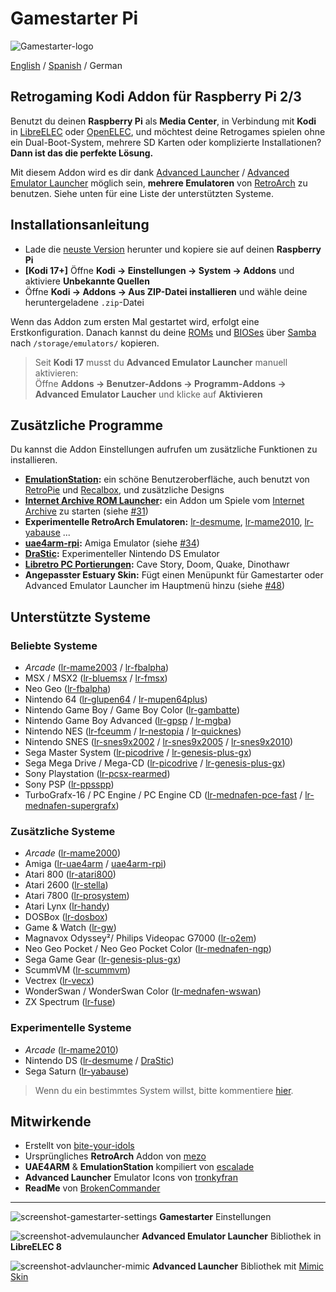 # Gamestarter Pi
![Gamestarter-logo](https://github.com/bite-your-idols/gamestarter/raw/master/assets/gamestarter-logo-dark.jpg)

[English](https://github.com/bite-your-idols/gamestarter/blob/master/README.md) / [Spanish](https://github.com/bite-your-idols/gamestarter/blob/master/README-ES.md) / German

## Retrogaming Kodi Addon für Raspberry Pi 2/3
Benutzt du deinen **Raspberry Pi** als **Media Center**, in Verbindung mit **Kodi** in [LibreELEC](https://libreelec.tv/) oder [OpenELEC](http://openelec.tv/), und möchtest deine Retrogames spielen ohne ein Dual-Boot-System, mehrere SD Karten oder komplizierte Installationen? **Dann ist das die perfekte Lösung.**

Mit diesem Addon wird es dir dank [Advanced Launcher](http://forum.kodi.tv/showthread.php?tid=85724) / [Advanced Emulator Launcher](http://forum.kodi.tv/showthread.php?tid=287826) möglich sein, **mehrere Emulatoren** von [RetroArch](http://libretro.com/) zu benutzen.  Siehe unten für eine Liste der unterstützten Systeme.

## Installationsanleitung
- Lade die [neuste Version](https://github.com/bite-your-idols/Gamestarter-Pi/releases/latest) herunter und kopiere sie auf deinen **Raspberry Pi**
- **[Kodi 17+]** Öffne **Kodi → Einstellungen → System → Addons** und aktiviere **Unbekannte Quellen**
- Öffne **Kodi → Addons → Aus ZIP-Datei installieren** und wähle deine heruntergeladene `.zip`-Datei

Wenn das Addon zum ersten Mal gestartet wird, erfolgt eine Erstkonfiguration. Danach kannst du deine [ROMs](https://github.com/libretro/Lakka/wiki/ROMs) und [BIOSes](https://github.com/libretro/Lakka/wiki/BIOSes) über [Samba](https://wiki.libreelec.tv/index.php?title=Accessing_LibreELEC#tab=Samba_2FSMB) nach `/storage/emulators/` kopieren.

> Seit **Kodi 17** musst du **Advanced Emulator Launcher** manuell aktivieren:
<br>Öffne **Addons → Benutzer-Addons → Programm-Addons → Advanced Emulator Laucher** und klicke auf **Aktivieren**

## Zusätzliche Programme
Du kannst die Addon Einstellungen aufrufen um zusätzliche Funktionen zu installieren.
- **[EmulationStation](http://emulationstation.org/):** ein schöne Benutzeroberfläche, auch benutzt von [RetroPie](https://retropie.org.uk/) und [Recalbox](https://recalbox.com/), und zusätzliche Designs
- **[Internet Archive ROM Launcher](https://github.com/zach-morris/plugin.program.iarl/wiki):** ein Addon um Spiele vom [Internet Archive](https://archive.org/) zu starten (siehe [#31](https://github.com/bite-your-idols/Gamestarter-Pi/issues/31))
- **Experimentelle RetroArch Emulatoren:** [lr-desmume](https://github.com/libretro/desmume), [lr-mame2010](https://github.com/libretro/mame2010-libretro), [lr-yabause](https://github.com/libretro/yabause) ...
- **[uae4arm-rpi](https://github.com/Chips-fr/uae4arm-rpi):** Amiga Emulator (siehe [#34](https://github.com/bite-your-idols/Gamestarter-Pi/issues/34))
- **[DraStic](https://www.raspberrypi.org/forums/viewtopic.php?t=170820&p=1104991):** Experimenteller Nintendo DS Emulator
- **[Libretro PC Portierungen](https://buildbot.libretro.com/assets/cores/):** Cave Story, Doom, Quake, Dinothawr
- **Angepasster Estuary Skin:** Fügt einen Menüpunkt für Gamestarter oder Advanced Emulator Launcher im Hauptmenü hinzu (siehe [#48](https://github.com/bite-your-idols/Gamestarter-Pi/issues/48))

## Unterstützte Systeme
### Beliebte Systeme
- *Arcade* ([lr-mame2003](https://github.com/libretro/mame2003-libretro) / [lr-fbalpha](https://github.com/libretro/fbalpha))
- MSX / MSX2 ([lr-bluemsx](https://github.com/libretro/blueMSX-libretro) / [lr-fmsx](https://github.com/libretro/fmsx-libretro))
- Neo Geo ([lr-fbalpha](https://github.com/libretro/fbalpha))
- Nintendo 64 ([lr-glupen64](https://github.com/GLupeN64/GLupeN64) / [lr-mupen64plus](https://github.com/libretro/mupen64plus-libretro))
- Nintendo Game Boy / Game Boy Color ([lr-gambatte](https://github.com/libretro/Gambatte-libretro))
- Nintendo Game Boy Advanced ([lr-gpsp](https://github.com/libretro/gpsp) / [lr-mgba](https://github.com/libretro/mgba))
- Nintendo NES ([lr-fceumm](https://github.com/libretro/libretro-fceumm) / [lr-nestopia](https://github.com/libretro/nestopia) / [lr-quicknes](https://github.com/libretro/QuickNES_Core))
- Nintendo SNES ([lr-snes9x2002](https://github.com/libretro/snes9x2002) / [lr-snes9x2005](https://github.com/libretro/snes9x2005) / [lr-snes9x2010](https://github.com/libretro/snes9x2010))
- Sega Master System ([lr-picodrive](https://github.com/libretro/picodrive) / [lr-genesis-plus-gx](https://github.com/libretro/Genesis-Plus-GX))
- Sega Mega Drive / Mega-CD ([lr-picodrive](https://github.com/libretro/picodrive) / [lr-genesis-plus-gx](https://github.com/libretro/Genesis-Plus-GX))
- Sony Playstation ([lr-pcsx-rearmed](https://github.com/libretro/pcsx_rearmed))
- Sony PSP ([lr-ppsspp](https://github.com/libretro/libretro-ppsspp))
- TurboGrafx-16 / PC Engine / PC Engine CD ([lr-mednafen-pce-fast](https://github.com/libretro/beetle-pce-fast-libretro) / [lr-mednafen-supergrafx](https://github.com/libretro/beetle-supergrafx-libretro))

### Zusätzliche Systeme
- *Arcade* ([lr-mame2000](https://github.com/libretro/mame2000-libretro))
- Amiga ([lr-uae4arm](https://github.com/r-type/uae4arm-libretro) / [uae4arm-rpi](https://github.com/Chips-fr/uae4arm-rpi))
- Atari 800 ([lr-atari800](https://github.com/r-type/libretro-atari800))
- Atari 2600 ([lr-stella](https://github.com/libretro/stella-libretro))
- Atari 7800 ([lr-prosystem](https://github.com/libretro/prosystem-libretro))
- Atari Lynx ([lr-handy](https://github.com/libretro/libretro-handy))
- DOSBox ([lr-dosbox](https://github.com/libretro/dosbox-libretro))
- Game & Watch ([lr-gw](https://github.com/libretro/gw-libretro))
- Magnavox Odyssey²/ Philips Videopac G7000 ([lr-o2em](https://github.com/libretro/libretro-o2em))
- Neo Geo Pocket / Neo Geo Pocket Color ([lr-mednafen-ngp](https://github.com/libretro/beetle-ngp-libretro))
- Sega Game Gear ([lr-genesis-plus-gx](https://github.com/libretro/Genesis-Plus-GX))
- ScummVM ([lr-scummvm](https://github.com/libretro/scummvm))
- Vectrex ([lr-vecx](https://github.com/libretro/libretro-vecx))
- WonderSwan / WonderSwan Color ([lr-mednafen-wswan](https://github.com/libretro/beetle-wswan-libretro))
- ZX Spectrum ([lr-fuse](https://github.com/libretro/fuse-libretro))

### Experimentelle Systeme
- *Arcade* ([lr-mame2010](https://github.com/libretro/mame2010-libretro))
- Nintendo DS ([lr-desmume](https://github.com/libretro/desmume) / [DraStic](https://www.raspberrypi.org/forums/viewtopic.php?t=170820&p=1104991))
- Sega Saturn ([lr-yabause](https://github.com/libretro/yabause))

> Wenn du ein bestimmtes System willst, bitte kommentiere [hier](https://github.com/bite-your-idols/Gamestarter-Pi/issues/35).

## Mitwirkende
- Erstellt von [bite-your-idols](https://github.com/bite-your-idols)
- Ursprüngliches **RetroArch** Addon von [mezo](http://openelec.tv/forum/128-addons/72972-retroarch-addon-arm-rpi)
- **UAE4ARM** & **EmulationStation** kompiliert von [escalade](https://forum.libreelec.tv/thread-302.html)
- **Advanced Launcher** Emulator Icons von [tronkyfran](https://github.com/HerbFargus/es-theme-tronkyfran)
- **ReadMe** von [BrokenCommander](https://github.com/BrokenCommander)

---

![screenshot-gamestarter-settings](https://github.com/bite-your-idols/Gamestarter-Pi/raw/master/assets/screenshot-settings.png)
**Gamestarter** Einstellungen

![screenshot-advemulauncher](https://github.com/bite-your-idols/Gamestarter-Pi/raw/master/assets/screenshot-estuary-ael-systems.png)
**Advanced Emulator Launcher** Bibliothek in **LibreELEC 8**

![screenshot-advlauncher-mimic](https://github.com/bite-your-idols/Gamestarter-Pi/raw/master/assets/screenshot-gamestarter-advlauncher-mimic.png)
**Advanced Launcher** Bibliothek mit [Mimic Skin](http://kodi.wiki/view/Add-on:mimic)
